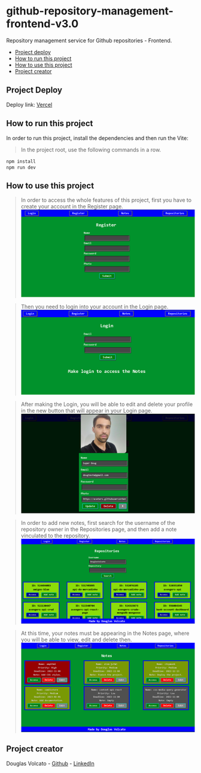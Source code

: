 # github-repository-management-frontend-v3.0
Repository management service for Github repositories - Frontend.

- [Project deploy](#deploy)
- [How to run this project](#run)
- [How to use this project](#use)
- [Project creator](#creator)

<div id='deploy'/>

## Project Deploy
Deploy link: [Vercel](https://github-repository-management-frontend-v3-0-cc9hzi81s.vercel.app)

<div id='run'/>

## How to run this project
In order to run this project, install the dependencies and then run the Vite:

> In the project root, use the following commands in a row.

```shell
npm install
npm run dev
```

<div id='use'/>

## How to use this project
> In order to access the whole features of this project, first you have to create your account in the Register page.
![registration-image](https://github.com/DouglasVolcato/github-repository-management-frontend-v3.0/blob/main/src/public/images/documentation-images/registration.PNG?raw=true)

> Then you need to login into your account in the Login page.
![login-image](https://github.com/DouglasVolcato/github-repository-management-frontend-v3.0/blob/main/src/public/images/documentation-images/login.PNG?raw=true)

> After making the Login, you will be able to edit and delete your profile in the new button that will appear in your Login page.
![user-profile-image](https://github.com/DouglasVolcato/github-repository-management-frontend-v3.0/blob/main/src/public/images/documentation-images/userCard.PNG?raw=true)

> In order to add new notes, first search for the username of the repository owner in the Repositories page, and then add a note vinculated to the repository.
![repositories-image](https://github.com/DouglasVolcato/github-repository-management-frontend-v3.0/blob/main/src/public/images/documentation-images/repositories.PNG?raw=true)

> At this time, your notes must be appearing in the Notes page, where you will be able to view, edit and delete then.
![notes-image](https://github.com/DouglasVolcato/github-repository-management-frontend-v3.0/blob/main/src/public/images/documentation-images/notes.PNG?raw=true)

<div id='creator'/>

## Project creator

Douglas Volcato - [Github](https://github.com/DouglasVolcato) - [LinkedIn](https://www.linkedin.com/in/douglasvolcato/)